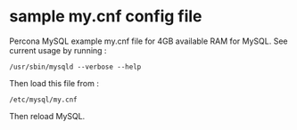 # sample my.cnf config file 
Percona MySQL example my.cnf file for 4GB available RAM for MySQL. See current usage by running :

````
/usr/sbin/mysqld --verbose --help

````

Then load this file from :

````
/etc/mysql/my.cnf

````

Then reload MySQL.


